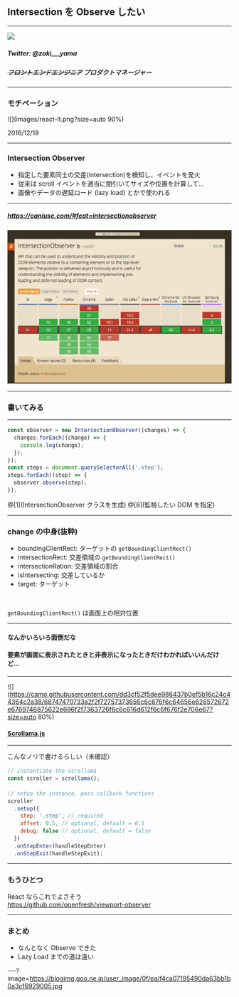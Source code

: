 ## Intersection を Observe したい

---

![](https://ja.gravatar.com/userimage/60595238/92de448d5685d202faa413daf3951a0c.png)

##### Twitter: @zaki___yama
##### ~~フロントエンドエンジニア~~ プロダクトマネージャー



---

### モチベーション

![](images/react-lt.png?size=auto 90%)

<a>2016</a>/12/19

---

### Intersection Observer

- 指定した要素同士の交差(intersection)を検知し、イベントを発火
- 従来は scroll イベントを適当に間引いてサイズや位置を計算して...
- 画像やデータの遅延ロード (lazy load) とかで使われる


---

##### https://caniuse.com/#feat=intersectionobserver

![](images/can-i-use.png)

---

### 書いてみる


---

```javascript
const observer = new IntersectionObserver((changes) => {
  changes.forEach((change) => {
    console.log(change);
  });
});
const steps = document.querySelectorAll('.step');
steps.forEach((step) => {
  observer.observe(step);
});
```

@[1](IntersectionObserver クラスを生成)
@[8](監視したい DOM を指定)

---

### change の中身(抜粋)

- boundingClientRect: ターゲットの `getBoundingClientRect()`
- intersectionRect: 交差領域の `getBoundingClientRect()`
- intersectionRation: 交差領域の割合
- isIntersecting: 交差しているか
- target: ターゲット

<br />

`getBoundingClientRect()` は画面上の相対位置

---

#### なんかいろいろ面倒だな
#### 要素が画面に表示されたときと非表示になったときだけわかればいいんだけど...

---

![](https://camo.githubusercontent.com/dd3cf52f5dee986437b0ef5b16c24c44364c2a38/68747470733a2f2f72757373656c6c676f6c64656e626572672e6769746875622e696f2f7363726f6c6c616d612f6c6f676f2e706e67?size=auto 80%)

#### [Scrollama.js](https://github.com/russellgoldenberg/scrollama)

---

こんなノリで書けるらしい（未確認）

```javascript
// instantiate the scrollama
const scroller = scrollama();

// setup the instance, pass callback functions
scroller
  .setup({
    step: '.step', // required
    offset: 0.5, // optional, default = 0.5
    debug: false // optional, default = false
  })
  .onStepEnter(handleStepEnter)
  .onStepExit(handleStepExit);
```

---

### もうひとつ

React ならこれでよさそう  
https://github.com/openfresh/viewport-observer

---

### まとめ

- なんとなく Observe できた
- Lazy Load までの道は遠い


---?image=https://blogimg.goo.ne.jp/user_image/0f/ea/f4ca07195490da63bb1b0a3cf6929005.jpg
